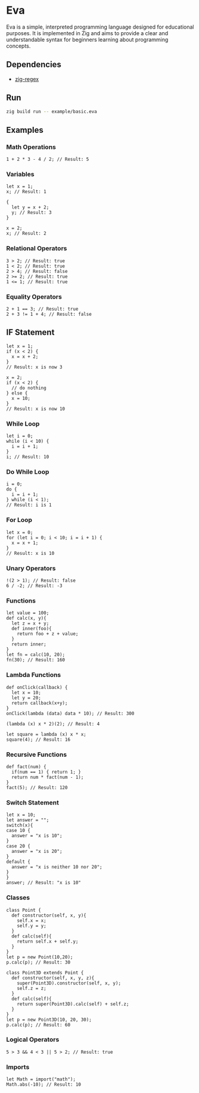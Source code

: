 # Eva

Eva is a simple, interpreted programming language designed for educational purposes. It is implemented in Zig and aims to provide a clear and understandable syntax for beginners learning about programming concepts.

## Dependencies

- [zig-regex](https://github.com/tiehuis/zig-regex)

## Run

```bash
zig build run -- example/basic.eva
```

## Examples

### Math Operations

```
1 + 2 * 3 - 4 / 2; // Result: 5
```

### Variables

```
let x = 1;
x; // Result: 1

{
  let y = x + 2;
  y; // Result: 3
}

x = 2;
x; // Result: 2
```

### Relational Operators

```
3 > 2; // Result: true
1 < 2; // Result: true
2 > 4; // Result: false
2 >= 2; // Result: true
1 <= 1; // Result: true
```

### Equality Operators

```
2 + 1 == 3; // Result: true
2 + 3 != 1 + 4; // Result: false
```

## IF Statement

```
let x = 1;
if (x < 2) {
  x = x + 2;
}
// Result: x is now 3

x = 2;
if (x < 2) {
  // do nothing
} else {
  x = 10;
}
// Result: x is now 10
```

### While Loop

```
let i = 0;
while (i < 10) {
  i = i + 1;
}
i; // Result: 10
```

### Do While Loop

```
i = 0;
do {
  i = i + 1;
} while (i < 1);
// Result: i is 1
```

### For Loop

```
let x = 0;
for (let i = 0; i < 10; i = i + 1) {
  x = x + 1;
}
// Result: x is 10
```

### Unary Operators

```
!(2 > 1); // Result: false
6 / -2; // Result: -3
```

### Functions

```
let value = 100;
def calc(x, y){
  let z = x + y;
  def inner(foo){
    return foo + z + value;
  }
  return inner;
}
let fn = calc(10, 20);
fn(30); // Result: 160
```

### Lambda Functions

```
def onClick(callback) {
  let x = 10;
  let y = 20;
  return callback(x+y);
}
onClick(lambda (data) data * 10); // Result: 300

(lambda (x) x * 2)(2); // Result: 4

let square = lambda (x) x * x;
square(4); // Result: 16
```

### Recursive Functions

```
def fact(num) {
  if(num == 1) { return 1; }
  return num * fact(num - 1);
}
fact(5); // Result: 120
```

### Switch Statement

```
let x = 10;
let answer = "";
switch(x){
case 10 {
  answer = "x is 10";
}
case 20 {
  answer = "x is 20";
}
default {
  answer = "x is neither 10 nor 20";
}
}
answer; // Result: "x is 10"
```

### Classes

```
class Point {
  def constructor(self, x, y){
    self.x = x;
    self.y = y;
  }
  def calc(self){
    return self.x + self.y;
  }
}
let p = new Point(10,20);
p.calc(p); // Result: 30

class Point3D extends Point {
  def constructor(self, x, y, z){
    super(Point3D).constructor(self, x, y);
    self.z = z;
  }
  def calc(self){
    return super(Point3D).calc(self) + self.z;
  }
}
let p = new Point3D(10, 20, 30);
p.calc(p); // Result: 60
```

### Logical Operators

```
5 > 3 && 4 < 3 || 5 > 2; // Result: true
```

### Imports

```
let Math = import("math");
Math.abs(-10); // Result: 10
```
